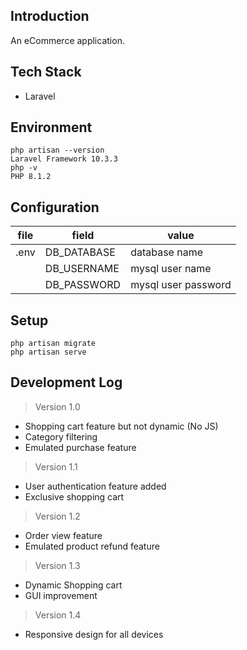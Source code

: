 ## Introduction
An eCommerce application.

## Tech Stack
- Laravel

## Environment
```
php artisan --version
Laravel Framework 10.3.3
php -v
PHP 8.1.2
```

## Configuration
| file | field | value |
| --- | --- | --- |
| .env | DB_DATABASE | database name |
| | DB_USERNAME | mysql user name |
| | DB_PASSWORD | mysql user password | 

## Setup
```
php artisan migrate
php artisan serve
```

## Development Log

> Version 1.0
- Shopping cart feature but not dynamic (No JS)
- Category filtering
- Emulated purchase feature

> Version 1.1
- User authentication feature added
- Exclusive shopping cart

> Version 1.2
- Order view feature
- Emulated product refund feature

> Version 1.3
- Dynamic Shopping cart
- GUI improvement

> Version 1.4
- Responsive design for all devices
